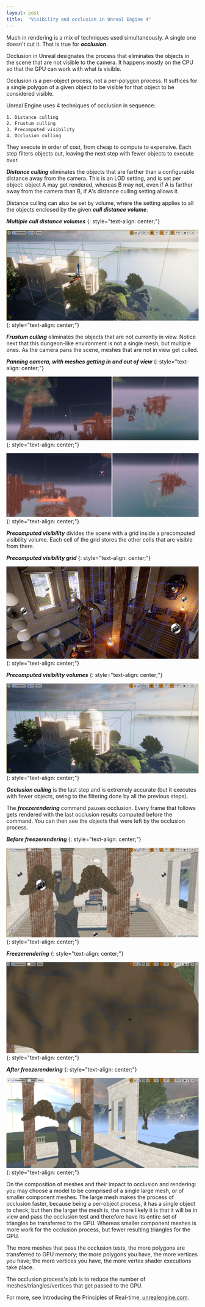 ```yaml
---
layout: post
title:  "Visibility and occlusion in Unreal Engine 4"
---
```

Much in rendering is a mix of techniques used simultaneously. A single one doesn't cut it. That is true for ***occlusion***.

Occlusion in Unreal designates the process that eliminates the objects in the scene that are not visible to the camera. It happens mostly on the CPU so that the GPU can work with what is visible.

Occlusion is a per-object process, not a per-polygon process. It suffices for a single polygon of a given object to be visible for that object to be considered visible.

Unreal Engine uses 4 techniques of occlusion in sequence:

	1. Distance culling
	2. Frustum culling
	3. Precomputed visibility
	4. Occlusion culling

They execute in order of cost, from cheap to compute to expensive. Each step filters objects out, leaving the next step with fewer objects to execute over.

***Distance culling*** eliminates the objects that are farther than a configurable distance away from the camera. This is an LOD setting, and is set per object: object A may get rendered, whereas B may not, even if A is farther away from the camera than B, if A's distance culling setting allows it.

Distance culling can also be set by volume, where the setting applies to all the objects enclosed by the given ***cull distance volume***.

***Multiple cull distance volumes***
{: style="text-align: center;"}

![](/assets/img/blog/2020-04-20-visibility-and-occlusion-in-ue4/1.png)
{: style="text-align: center;"}

***Frustum culling*** eliminates the objects that are not currently in view. Notice next that this dungeon-like environment is not a single mesh, but multiple ones. As the camera pans the scene, meshes that are not in view get culled.

***Panning camera, with meshes getting in and out of view***
{: style="text-align: center;"}

![](/assets/img/blog/2020-04-20-visibility-and-occlusion-in-ue4/2.png)
{: style="text-align: center;"}

![](/assets/img/blog/2020-04-20-visibility-and-occlusion-in-ue4/3.png)
{: style="text-align: center;"}

***Precomputed visibility*** divides the scene with a grid inside a precomputed visibility volume. Each cell of the grid stores the other cells that are visible from there.

***Precomputed visibility grid***
{: style="text-align: center;"}

![](/assets/img/blog/2020-04-20-visibility-and-occlusion-in-ue4/4.png)
{: style="text-align: center;"}

***Precomputed visibility volumes***
{: style="text-align: center;"}

![](/assets/img/blog/2020-04-20-visibility-and-occlusion-in-ue4/5.png)
{: style="text-align: center;"}

***Occlusion culling*** is the last step and is extremely accurate (but it executes with fewer objects, owing to the filtering done by all the previous steps).

The ***freezerendering*** command pauses occlusion. Every frame that follows gets rendered with the last occlusion results computed before the command. You can then see the objects that were left by the occlusion process.

***Before freezerendering***
{: style="text-align: center;"}

![](/assets/img/blog/2020-04-20-visibility-and-occlusion-in-ue4/6.png)
{: style="text-align: center;"}

***Freezerendering***
{: style="text-align: center;"}

![](/assets/img/blog/2020-04-20-visibility-and-occlusion-in-ue4/7.png)
{: style="text-align: center;"}

***After freezerendering***
{: style="text-align: center;"}

![](/assets/img/blog/2020-04-20-visibility-and-occlusion-in-ue4/8.png)
{: style="text-align: center;"}

On the composition of meshes and their impact to occlusion and rendering: you may choose a model to be comprised of a single large mesh, or of smaller component meshes. The large mesh makes the process of occlusion faster, because being a per-object process, it has a single object to check; but then the larger the mesh is, the more likely it is that it will be in view and pass the occlusion test and therefore have its entire set of triangles be transferred to the GPU. Whereas smaller component meshes is more work for the occlusion process, but fewer resulting triangles for the GPU.

The more meshes that pass the occlusion tests, the more polygons are transferred to GPU memory; the more polygons you have, the more vertices you have; the more vertices you have, the more vertex shader executions take place.

The occlusion process's job is to reduce the number of meshes/triangles/vertices that get passed to the GPU.

For more, see Introducing the Principles of Real-time, [unrealengine.com](https://www.unrealengine.com/en-US/onlinelearning-courses).